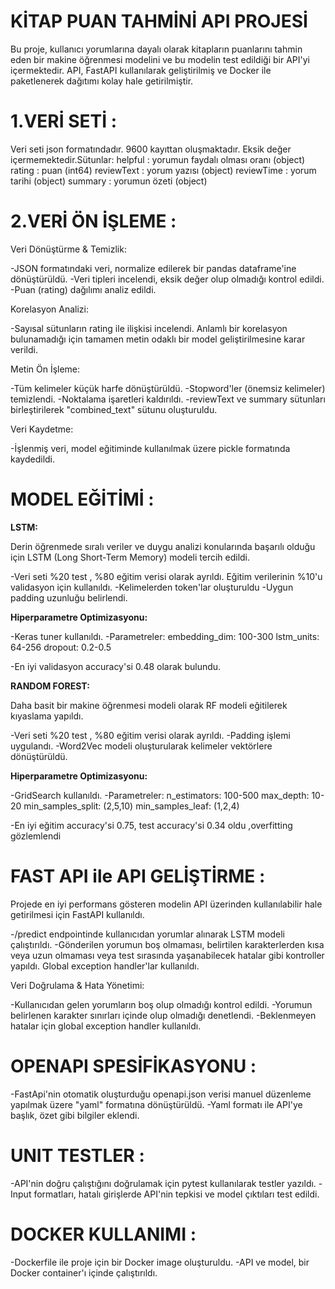 # **KİTAP PUAN TAHMİNİ API PROJESİ**
Bu proje, kullanıcı yorumlarına dayalı olarak kitapların puanlarını tahmin eden bir makine öğrenmesi modelini ve bu modelin test edildiği bir API'yi içermektedir. API, FastAPI kullanılarak geliştirilmiş ve Docker ile paketlenerek dağıtımı kolay hale getirilmiştir.

# 1.VERİ SETİ :

Veri seti json formatındadır. 9600 kayıttan oluşmaktadır. Eksik değer içermemektedir.Sütunlar:
helpful : yorumun faydalı olması oranı (object)
rating : puan (int64)
reviewText : yorum yazısı (object)
reviewTime : yorum tarihi (object)
summary : yorumun özeti (object)

# 2.VERİ ÖN İŞLEME :

Veri Dönüştürme & Temizlik:

-JSON formatındaki veri, normalize edilerek bir pandas dataframe'ine dönüştürüldü.
-Veri tipleri incelendi, eksik değer olup olmadığı kontrol edildi.
-Puan (rating) dağılımı analiz edildi.

Korelasyon Analizi:

-Sayısal sütunların rating ile ilişkisi incelendi. Anlamlı bir korelasyon bulunamadığı için tamamen metin odaklı bir model geliştirilmesine karar verildi.

Metin Ön İşleme:

-Tüm kelimeler küçük harfe dönüştürüldü.
-Stopword'ler (önemsiz kelimeler) temizlendi.
-Noktalama işaretleri kaldırıldı.
-reviewText ve summary sütunları birleştirilerek "combined_text" sütunu oluşturuldu.

Veri Kaydetme:

-İşlenmiş veri, model eğitiminde kullanılmak üzere pickle formatında kaydedildi.

# MODEL EĞİTİMİ :

**LSTM:**

Derin öğrenmede sıralı veriler ve duygu analizi konularında başarılı olduğu için LSTM (Long Short-Term Memory) modeli tercih edildi.

-Veri seti %20 test , %80 eğitim verisi olarak ayrıldı. Eğitim verilerinin %10'u validasyon için kullanıldı.
-Kelimelerden token'lar oluşturuldu
 -Uygun padding uzunluğu belirlendi.

**Hiperparametre Optimizasyonu:**
 
-Keras tuner kullanıldı.
-Parametreler:
 embedding_dim: 100-300 
 lstm_units: 64-256 
 dropout: 0.2-0.5 

-En iyi validasyon accuracy'si 0.48 olarak bulundu.

**RANDOM FOREST:**

Daha basit bir makine öğrenmesi modeli olarak RF modeli eğitilerek kıyaslama yapıldı.

-Veri seti %20 test , %80 eğitim verisi olarak ayrıldı.
-Padding işlemi uygulandı.
-Word2Vec modeli oluşturularak kelimeler vektörlere dönüştürüldü.

**Hiperparametre Optimizasyonu:**

-GridSearch kullanıldı.
-Parametreler:
n_estimators: 100-500 
max_depth: 10-20 
min_samples_split: (2,5,10) 
min_samples_leaf: (1,2,4) 

-En iyi eğitim accuracy'si 0.75, test accuracy'si 0.34 oldu ,overfitting gözlemlendi

# FAST API ile API GELİŞTİRME :

Projede en iyi performans gösteren modelin API üzerinden kullanılabilir hale getirilmesi için FastAPI kullanıldı.

-/predict endpointinde kullanıcıdan yorumlar alınarak LSTM modeli çalıştırıldı.
-Gönderilen yorumun boş olmaması, belirtilen karakterlerden kısa veya uzun olmaması veya test sırasında yaşanabilecek hatalar gibi kontroller yapıldı. Global exception handler'lar kullanıldı.

Veri Doğrulama & Hata Yönetimi:

-Kullanıcıdan gelen yorumların boş olup olmadığı kontrol edildi.
-Yorumun belirlenen karakter sınırları içinde olup olmadığı denetlendi.
-Beklenmeyen hatalar için global exception handler kullanıldı.

# OPENAPI SPESİFİKASYONU :

-FastApi'nin otomatik oluşturduğu openapi.json verisi manuel düzenleme yapılmak üzere "yaml" formatına dönüştürüldü. 
-Yaml formatı ile API'ye başlık, özet gibi bilgiler eklendi.

# UNIT TESTLER :

-API'nin doğru çalıştığını doğrulamak için pytest kullanılarak testler yazıldı.
-Input formatları, hatalı girişlerde API'nin tepkisi ve model çıktıları test edildi.

# DOCKER KULLANIMI :

-Dockerfile ile proje için bir Docker image oluşturuldu.
-API ve model, bir Docker container'ı içinde çalıştırıldı.


